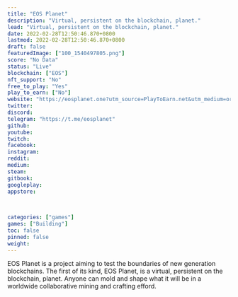 ```yaml
---
title: "EOS Planet"
description: "Virtual, persistent on the blockchain, planet."
lead: "Virtual, persistent on the blockchain, planet."
date: 2022-02-28T12:50:46.870+0800
lastmod: 2022-02-28T12:50:46.870+0800
draft: false
featuredImage: ["100_1540497805.png"]
score: "No Data"
status: "Live"
blockchain: ["EOS"]
nft_support: "No"
free_to_play: "Yes"
play_to_earn: ["No"]
website: "https://eosplanet.one?utm_source=PlayToEarn.net&utm_medium=organic&utm_campaign=gamepage"
twitter: 
discord: 
telegram: "https://t.me/eosplanet"
github: 
youtube: 
twitch: 
facebook: 
instagram: 
reddit: 
medium: 
steam: 
gitbook: 
googleplay: 
appstore: 

  
    
categories: ["games"]
games: ["Building"]
toc: false
pinned: false
weight: 
---
```

EOS Planet is a project aiming to test the boundaries of new generation blockchains. The first of its kind, EOS Planet, is a virtual, persistent on the blockchain, planet. Anyone can mold and shape what it will be in a worldwide collaborative mining and crafting efford.